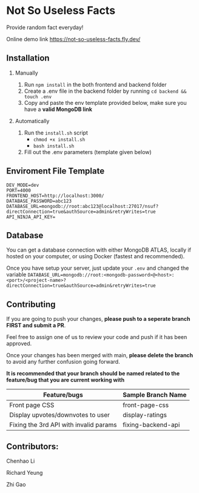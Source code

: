 # Not So Useless Facts

Provide random fact everyday!

Online demo link https://not-so-useless-facts.fly.dev/


## Installation
1. Manually
    1. Run `npm install` in the both frontend and backend folder
    2. Create a .env file in the backend folder by running `cd backend && touch .env`
    3. Copy and paste the env template provided below, make sure you have a **valid MongoDB link**
        
2. Automatically
    1. Run the `install.sh` script
        - `chmod +x install.sh`
        - `bash install.sh`
    2. Fill out the .env parameters (template given below)


## Enviroment File Template
```
DEV_MODE=dev
PORT=4000
FRONTEND_HOST=http://localhost:3000/
DATABASE_PASSWORD=abc123
DATABASE_URL=mongodb://root:abc123@localhost:27017/nsuf?directConnection=true&authSource=admin&retryWrites=true
API_NINJA_API_KEY=
```

## Database
You can get a database connection with either MongoDB ATLAS, locally if hosted on your computer, or using Docker (fastest and recommended).

Once you have setup your server, just update your `.env` and changed the variable `DATABASE_URL=mongodb://root:<mongodb-password>@<host>:<port>/<project-name>?directConnection=true&authSource=admin&retryWrites=true`

## Contributing
If you are going to push your changes, **please push to a seperate branch FIRST and submit a PR**.

Feel free to assign one of us to review your code and push if it has been approved.

Once your changes has been merged with main, **please delete the branch** to avoid any further confusion going forward.

**It is recommended that your branch should be named related to the feature/bug that you are current working with**

|Feature/bugs| Sample Branch Name |
--------------|-----------------
|Front page CSS | front-page-css|
|Display upvotes/downvotes to user | display-ratings|
|Fixing the 3rd API with invalid params | fixing-backend-api|

## Contributors:
Chenhao Li

Richard Yeung

Zhi Gao
